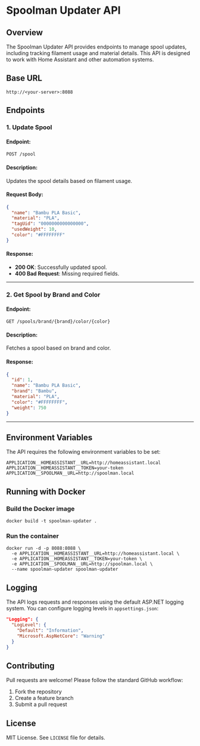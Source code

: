 # Spoolman Updater API

## Overview

The Spoolman Updater API provides endpoints to manage spool updates, including tracking filament usage and material details. This API is designed to work with Home Assistant and other automation systems.

## Base URL

```
http://<your-server>:8088
```

## Endpoints

### 1. Update Spool

#### **Endpoint:**

```
POST /spool
```

#### **Description:**

Updates the spool details based on filament usage.

#### **Request Body:**

```json
{
  "name": "Bambu PLA Basic",
  "material": "PLA",
  "tagUid": "0000000000000000",
  "usedWeight": 10,
  "color": "#FFFFFFFF"
}
```

#### **Response:**

- **200 OK**: Successfully updated spool.
- **400 Bad Request**: Missing required fields.

---

### 2. Get Spool by Brand and Color

#### **Endpoint:**

```
GET /spools/brand/{brand}/color/{color}
```

#### **Description:**

Fetches a spool based on brand and color.

#### **Response:**

```json
{
  "id": 1,
  "name": "Bambu PLA Basic",
  "brand": "Bambu",
  "material": "PLA",
  "color": "#FFFFFFFF",
  "weight": 750
}
```

---

## Environment Variables

The API requires the following environment variables to be set:

```
APPLICATION__HOMEASSISTANT__URL=http://homeassistant.local
APPLICATION__HOMEASSISTANT__TOKEN=your-token
APPLICATION__SPOOLMAN__URL=http://spoolman.local
```

## Running with Docker

### **Build the Docker image**

```
docker build -t spoolman-updater .
```

### **Run the container**

```
docker run -d -p 8088:8088 \
  -e APPLICATION__HOMEASSISTANT__URL=http://homeassistant.local \
  -e APPLICATION__HOMEASSISTANT__TOKEN=your-token \
  -e APPLICATION__SPOOLMAN__URL=http://spoolman.local \
  --name spoolman-updater spoolman-updater
```

## Logging

The API logs requests and responses using the default ASP.NET logging system. You can configure logging levels in `appsettings.json`:

```json
"Logging": {
  "LogLevel": {
    "Default": "Information",
    "Microsoft.AspNetCore": "Warning"
  }
}
```

## Contributing

Pull requests are welcome! Please follow the standard GitHub workflow:

1. Fork the repository
2. Create a feature branch
3. Submit a pull request

## License

MIT License. See `LICENSE` file for details.

